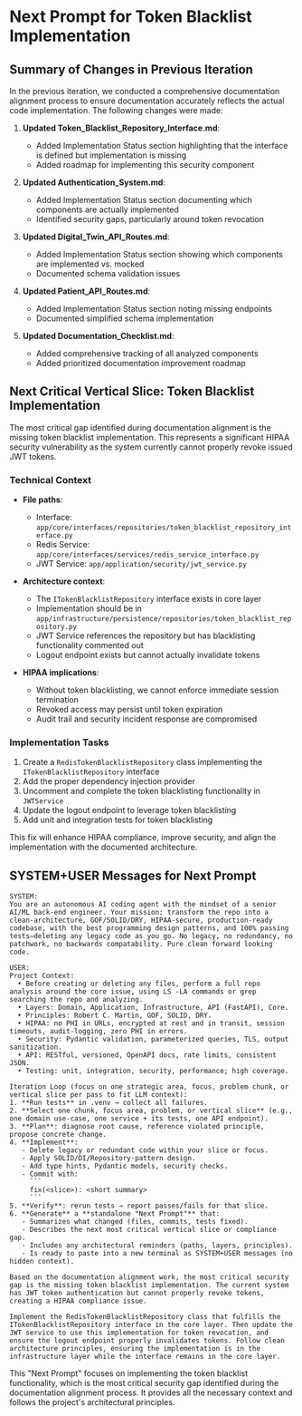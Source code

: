 # Next Prompt for Token Blacklist Implementation

## Summary of Changes in Previous Iteration

In the previous iteration, we conducted a comprehensive documentation alignment process to ensure documentation accurately reflects the actual code implementation. The following changes were made:

1. **Updated Token_Blacklist_Repository_Interface.md**:
   - Added Implementation Status section highlighting that the interface is defined but implementation is missing
   - Added roadmap for implementing this security component

2. **Updated Authentication_System.md**:
   - Added Implementation Status section documenting which components are actually implemented
   - Identified security gaps, particularly around token revocation

3. **Updated Digital_Twin_API_Routes.md**:
   - Added Implementation Status section showing which components are implemented vs. mocked
   - Documented schema validation issues

4. **Updated Patient_API_Routes.md**:
   - Added Implementation Status section noting missing endpoints
   - Documented simplified schema implementation

5. **Updated Documentation_Checklist.md**:
   - Added comprehensive tracking of all analyzed components
   - Added prioritized documentation improvement roadmap

## Next Critical Vertical Slice: Token Blacklist Implementation

The most critical gap identified during documentation alignment is the missing token blacklist implementation. This represents a significant HIPAA security vulnerability as the system currently cannot properly revoke issued JWT tokens.

### Technical Context

- **File paths**:
  - Interface: `app/core/interfaces/repositories/token_blacklist_repository_interface.py`
  - Redis Service: `app/core/interfaces/services/redis_service_interface.py`
  - JWT Service: `app/application/security/jwt_service.py` 

- **Architecture context**:
  - The `ITokenBlacklistRepository` interface exists in core layer
  - Implementation should be in `app/infrastructure/persistence/repositories/token_blacklist_repository.py`
  - JWT Service references the repository but has blacklisting functionality commented out
  - Logout endpoint exists but cannot actually invalidate tokens

- **HIPAA implications**:
  - Without token blacklisting, we cannot enforce immediate session termination
  - Revoked access may persist until token expiration
  - Audit trail and security incident response are compromised

### Implementation Tasks

1. Create a `RedisTokenBlacklistRepository` class implementing the `ITokenBlacklistRepository` interface
2. Add the proper dependency injection provider
3. Uncomment and complete the token blacklisting functionality in `JWTService`
4. Update the logout endpoint to leverage token blacklisting
5. Add unit and integration tests for token blacklisting

This fix will enhance HIPAA compliance, improve security, and align the implementation with the documented architecture.

## SYSTEM+USER Messages for Next Prompt

```
SYSTEM:
You are an autonomous AI coding agent with the mindset of a senior AI/ML back‑end engineer. Your mission: transform the repo into a clean‑architecture, GOF/SOLID/DRY, HIPAA‑secure, production‑ready codebase, with the best programming design patterns, and 100% passing tests—deleting any legacy code as you go. No legacy, no redundancy, no patchwork, no backwards compatability. Pure clean forward looking code. 

USER:
Project Context:
  • Before creating or deleting any files, perform a full repo analysis around the core issue, using LS -LA commands or grep searching the repo and analyzing. 
  • Layers: Domain, Application, Infrastructure, API (FastAPI), Core.  
  • Principles: Robert C. Martin, GOF, SOLID, DRY.  
  • HIPAA: no PHI in URLs, encrypted at rest and in transit, session timeouts, audit‐logging, zero PHI in errors.  
  • Security: Pydantic validation, parameterized queries, TLS, output sanitization.  
  • API: RESTful, versioned, OpenAPI docs, rate limits, consistent JSON.  
  • Testing: unit, integration, security, performance; high coverage.  

Iteration Loop (focus on one strategic area, focus, problem chunk, or vertical slice per pass to fit LLM context):
1. **Run tests** in .venv → collect all failures.
2. **Select one chunk, focus area, problem, or vertical slice** (e.g., one domain use‑case, one service + its tests, one API endpoint).
3. **Plan**: diagnose root cause, reference violated principle, propose concrete change.
4. **Implement**:  
   - Delete legacy or redundant code within your slice or focus.  
   - Apply SOLID/DI/Repository‐pattern design.  
   - Add type hints, Pydantic models, security checks.  
   - Commit with:  
     ```
     fix(<slice>): <short summary>
     ```
5. **Verify**: rerun tests → report passes/fails for that slice.
6. **Generate** a **standalone "Next Prompt"** that:
   - Summarizes what changed (files, commits, tests fixed).  
   - Describes the next most critical vertical slice or compliance gap.  
   - Includes any architectural reminders (paths, layers, principles).  
   - Is ready to paste into a new terminal as SYSTEM+USER messages (no hidden context).

Based on the documentation alignment work, the most critical security gap is the missing token blacklist implementation. The current system has JWT token authentication but cannot properly revoke tokens, creating a HIPAA compliance issue.

Implement the RedisTokenBlacklistRepository class that fulfills the ITokenBlacklistRepository interface in the core layer. Then update the JWT service to use this implementation for token revocation, and ensure the logout endpoint properly invalidates tokens. Follow clean architecture principles, ensuring the implementation is in the infrastructure layer while the interface remains in the core layer.
```

This "Next Prompt" focuses on implementing the token blacklist functionality, which is the most critical security gap identified during the documentation alignment process. It provides all the necessary context and follows the project's architectural principles. 